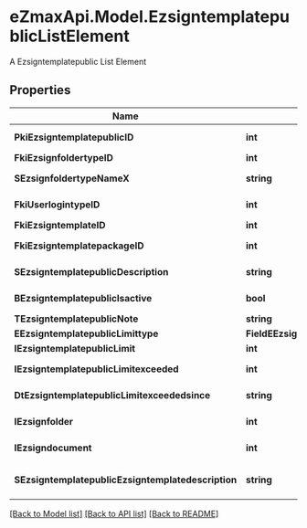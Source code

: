 # eZmaxApi.Model.EzsigntemplatepublicListElement
A Ezsigntemplatepublic List Element

## Properties

Name | Type | Description | Notes
------------ | ------------- | ------------- | -------------
**PkiEzsigntemplatepublicID** | **int** | The unique ID of the Ezsigntemplatepublic | 
**FkiEzsignfoldertypeID** | **int** | The unique ID of the Ezsignfoldertype. | 
**SEzsignfoldertypeNameX** | **string** | The name of the Ezsignfoldertype in the language of the requester | 
**FkiUserlogintypeID** | **int** | The unique ID of the Userlogintype  Valid values:  |Value|Description|Detail| |-|-|-| |1|**Email Only**|The Ezsignsigner will receive a secure link by email| |2|**Email and phone or SMS**|The Ezsignsigner will receive a secure link by email and will need to authenticate using SMS or Phone call. **Additional fee applies**| |3|**Email and secret question**|The Ezsignsigner will receive a secure link by email and will need to authenticate using a predefined question and answer| |4|**In person only**|The Ezsignsigner will only be able to sign \&quot;In-Person\&quot; and there won&#39;t be any authentication. No email will be sent for invitation to sign. Make sure you evaluate the risk of signature denial and at minimum, we recommend you use a handwritten signature type| |5|**In person with phone or SMS**|The Ezsignsigner will only be able to sign \&quot;In-Person\&quot; and will need to authenticate using SMS or Phone call. No email will be sent for invitation to sign. **Additional fee applies**| |6|**Embedded**|The Ezsignsigner will only be able to sign in the embedded solution. No email will be sent for invitation to sign. **Additional fee applies**|   |7|**Embedded with phone or SMS**|The Ezsignsigner will only be able to sign in the embedded solution and will need to authenticate using SMS or Phone call. No email will be sent for invitation to sign. **Additional fee applies**|   |8|**No validation**|The Ezsignsigner will not receive an email and won&#39;t have to validate his connection using 2 factor. **Additional fee applies**|      |9|**Sms only**|The Ezsignsigner will not receive an email but will will need to authenticate using SMS. **Additional fee applies**|      | 
**FkiEzsigntemplateID** | **int** | The unique ID of the Ezsigntemplate | [optional] 
**FkiEzsigntemplatepackageID** | **int** | The unique ID of the Ezsigntemplatepackage | [optional] 
**SEzsigntemplatepublicDescription** | **string** | The description of the Ezsigntemplatepublic | 
**BEzsigntemplatepublicIsactive** | **bool** | Whether the ezsigntemplatepublic is active or not | 
**TEzsigntemplatepublicNote** | **string** | The note of the Ezsigntemplatepublic | 
**EEzsigntemplatepublicLimittype** | **FieldEEzsigntemplatepublicLimittype** |  | 
**IEzsigntemplatepublicLimit** | **int** | The limit of the Ezsigntemplatepublic | 
**IEzsigntemplatepublicLimitexceeded** | **int** | The limitexceeded of the Ezsigntemplatepublic | 
**DtEzsigntemplatepublicLimitexceededsince** | **string** | The limitexceededsince of the Ezsigntemplatepublic | 
**IEzsignfolder** | **int** | The total number of Ezsignfolders using the Ezsigntemplatepublic | 
**IEzsigndocument** | **int** | The total number of Ezsigndocuments using the Ezsigntemplatepublic | 
**SEzsigntemplatepublicEzsigntemplatedescription** | **string** | The Ezsigntemplate/Ezsigntemplatepackage description | 

[[Back to Model list]](../README.md#documentation-for-models) [[Back to API list]](../README.md#documentation-for-api-endpoints) [[Back to README]](../README.md)

